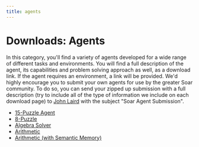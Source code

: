 ```yaml
---
title: agents
---
```


# Downloads: Agents

In this category, you'll find a variety of agents developed for a wide range of
different tasks and environments. You will find a full description of the agent,
its capabilities and problem solving approach as well, as a download link. If
the agent requires an environment, a link will be provided. We'd highly
encourage you to submit your own agents for use by the greater Soar community.
To do so, you can send your zipped up submission with a full description (try to
include all of the type of information we include on each download page) to
[John Laird](mailto:laird@umich.edu) with the subject "Soar Agent Submission".

*   [15-Puzzle Agent](./15-puzzle.md)
*   [8-Puzzle](./8-puzzle.md)
*   [Algebra Solver](./algebra_solver.md)
*   [Arithmetic](./arithmetic.md)
*   [Arithmetic (with Semantic Memory)](./arithmetic_(with_semantic_memory).md)
